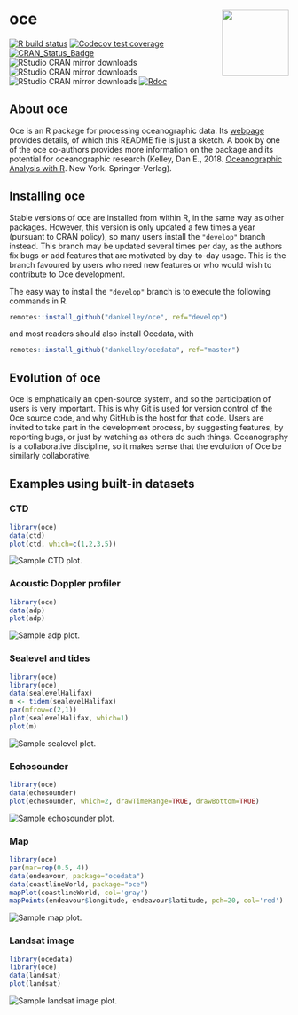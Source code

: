 # **oce** <img src="oce-logo-3.png" align="right" alt="" width="120" />


[![R build status](https://github.com/dankelley/oce/workflows/R-CMD-check/badge.svg)](https://github.com/dankelley/oce/actions)
[![Codecov test coverage](https://codecov.io/gh/dankelley/oce/branch/develop/graph/badge.svg)](https://codecov.io/gh/dankelley/oce?branch=develop)
[![CRAN_Status_Badge](https://www.r-pkg.org/badges/version/oce)](https://cran.r-project.org/package=oce)
![RStudio CRAN mirror downloads](https://cranlogs.r-pkg.org/badges/last-month/oce)
![RStudio CRAN mirror downloads](https://cranlogs.r-pkg.org/badges/last-week/oce)
![RStudio CRAN mirror downloads](https://cranlogs.r-pkg.org/badges/last-day/oce)
[![Rdoc](http://www.rdocumentation.org/badges/version/oce)](http://www.rdocumentation.org/packages/oce)


## About oce

Oce is an R package for processing oceanographic data.  Its
[webpage](http://dankelley.github.com/oce/) provides details, of which this
README file is just a sketch.  A book by one of the oce co-authors provides
more information on the package and its potential for oceanographic research
(Kelley, Dan E., 2018. [Oceanographic Analysis with
R](https://www.springer.com/us/book/9781493988426).  New York.
Springer-Verlag).

## Installing oce

Stable versions of oce are installed from within R, in the same way as
other packages.  However, this version is only updated a few times a year
(pursuant to CRAN policy), so many users install the `"develop"` branch
instead. This branch may be updated several times per day, as the authors fix
bugs or add features that are motivated by day-to-day usage.  This is the
branch favoured by users who need new features or who would wish to contribute to
Oce development.

The easy way to install the `"develop"` branch is to execute the
following commands in R.
```R
remotes::install_github("dankelley/oce", ref="develop")
```
and most readers should also install Ocedata, with
```R
remotes::install_github("dankelley/ocedata", ref="master")
```

## Evolution of oce

Oce is emphatically an open-source system, and so the participation of users is
very important.  This is why Git is used for version control of the Oce source
code, and why GitHub is the host for that code.  Users are invited to take
part in the development process, by suggesting features, by reporting bugs, or
just by watching as others do such things.  Oceanography is a collaborative
discipline, so it makes sense that the evolution of Oce be similarly
collaborative.

## Examples using built-in datasets

### CTD
```R
library(oce)
data(ctd)
plot(ctd, which=c(1,2,3,5))
```
![Sample CTD plot.](oce-demo-1.png)

### Acoustic Doppler profiler
```R
library(oce)
data(adp)
plot(adp)
```
![Sample adp plot.](oce-demo-2.png)

### Sealevel and tides
```R
library(oce)
library(oce)
data(sealevelHalifax)
m <- tidem(sealevelHalifax)
par(mfrow=c(2,1))
plot(sealevelHalifax, which=1)
plot(m)
```
![Sample sealevel plot.](oce-demo-3.png)


### Echosounder
```R
library(oce)
data(echosounder)
plot(echosounder, which=2, drawTimeRange=TRUE, drawBottom=TRUE)
```
![Sample echosounder plot.](oce-demo-4.png)


### Map
```R
library(oce)
par(mar=rep(0.5, 4))
data(endeavour, package="ocedata")
data(coastlineWorld, package="oce")
mapPlot(coastlineWorld, col='gray')
mapPoints(endeavour$longitude, endeavour$latitude, pch=20, col='red')
```
![Sample map plot.](oce-demo-5.png)


### Landsat image
```R
library(ocedata)
library(oce)
data(landsat)
plot(landsat)
```
![Sample landsat image plot.](oce-demo-6.png)


